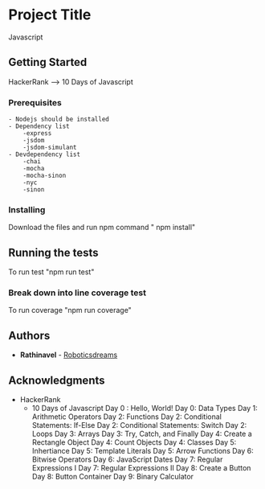 # Project Title

Javascript

## Getting Started

HackerRank --> 10 Days of Javascript

### Prerequisites

    - Nodejs should be installed
    - Dependency list
        -express
        -jsdom
        -jsdom-simulant
    - Devdependency list
        -chai
        -mocha
        -mocha-sinon
        -nyc
        -sinon

### Installing

Download the files and run npm command " npm install"

## Running the tests

To run test "npm run test"

### Break down into line coverage test

To run coverage "npm run coverage"

## Authors

- **Rathinavel** - [Roboticsdreams](https://github.com/Roboticsdreams)

## Acknowledgments

- HackerRank
  - 10 Days of Javascript
    Day 0 : Hello, World!
    Day 0: Data Types
    Day 1: Arithmetic Operators
    Day 2: Functions
    Day 2: Conditional Statements: If-Else
    Day 2: Conditional Statements: Switch
    Day 2: Loops
    Day 3: Arrays
    Day 3: Try, Catch, and Finally
    Day 4: Create a Rectangle Object
    Day 4: Count Objects
    Day 4: Classes
    Day 5: Inhertiance
    Day 5: Template Literals
    Day 5: Arrow Functions
    Day 6: Bitwise Operators
    Day 6: JavaScript Dates
    Day 7: Regular Expressions I
    Day 7: Regular Expressions II
    Day 8: Create a Button
    Day 8: Button Container
    Day 9: Binary Calculator